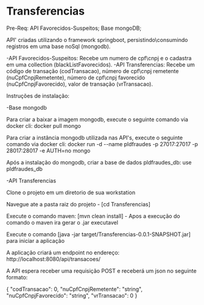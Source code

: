 # Transferencias

Pre-Req: API Favorecidos-Suspeitos; Base mongoDB;

API' criadas utilizando o framework springboot, persistindo\consumindo registros em uma base noSql (mongodb).

-API Favorecidos-Suspeitos: Recebe um numero de cpf\cnpj e o cadastra em uma collection (blackListFavorecidos). -API Transferencias: Recebe um código de transação (codTransacao), número de cpf\cnpj remetente (nuCpfCnpjRemetente), número de cpf\cnpj favorecido (nuCpfCnpjFavorecido), valor de transação (vrTransacao).

Instruções de instalação:

-Base mongodb

Para criar a baixar a imagem mongodb, execute o seguinte comando via docker cli: docker pull mongo

Para criar a instância mongodb utilizada nas API's, execute o seguinte comando via docker cli: docker run -d --name pldfraudes -p 27017:27017 -p 28017:28017 -e AUTH=no mongo

Após a instalação do mongodb, criar a base de dados pldfraudes_db: use pldfraudes_db

-API Transferencias

Clone o projeto em um diretorio de sua workstation

Navegue ate a pasta raiz do projeto - [cd Transferencias]

Execute o comando maven: [mvn clean install] - Apos a execução do comando o maven ira gerar o .jar executavel

Execute o comando [java -jar target/Transferencias-0.0.1-SNAPSHOT.jar] para iniciar a aplicação

A aplicação criará um endpoint no endereço: http://localhost:8080/api/transacoes/

A API espera receber uma requisição POST e receberá um json no seguinte formato:

{ "codTransacao": 0, "nuCpfCnpjRemetente": "string", "nuCpfCnpjFavorecido": "string", "vrTransacao": 0 }
